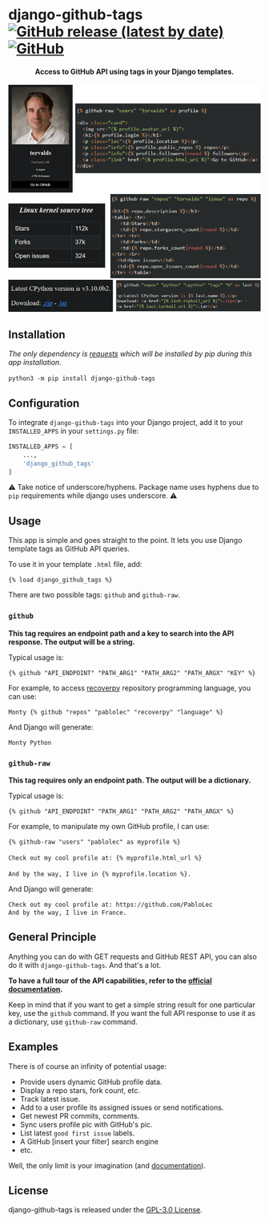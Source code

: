 # django-github-tags [![GitHub release (latest by date)](https://img.shields.io/github/v/release/pablolec/django-github-tags)](https://github.com/PabloLec/django-github-tags/releases/) [![GitHub](https://img.shields.io/github/license/pablolec/django-github-tags)](https://github.com/PabloLec/django-github-tags/blob/main/LICENCE)

<div align="center">
    <h4>Access to GitHub API using tags in your Django templates.</h4>
    <img src="example1.png" /><br/><img src="example2.png" /><br/><img src="example3.png" /></div>


## Installation

*The only dependency is [requests](https://pypi.org/project/requests/) which will be installed by pip during this app installation.*

```python3 -m pip install django-github-tags```

## Configuration

To integrate `django-github-tags` into your Django project, add it to your `INSTALLED_APPS` in your `settings.py` file:

``` python
INSTALLED_APPS = [
    ...,
    'django_github_tags'
]
```

:warning: Take notice of underscore/hyphens. Package name uses hyphens due to `pip` requirements while django uses underscore. :warning:

## Usage

This app is simple and goes straight to the point. It lets you use Django template tags as GitHub API queries.

To use it in your template `.html` file, add:

```
{% load django_github_tags %}
```

There are two possible tags: `github` and `github-raw`.

### `github`

**This tag requires an endpoint path and a key to search into the API response. The output will be a string.**

Typical usage is:

```
{% github "API_ENDPOINT" "PATH_ARG1" "PATH_ARG2" "PATH_ARGX" "KEY" %}
```

For example, to access [recoverpy](https://github.com/PabloLec/recoverpy) repository programming language, you can use:

```
Monty {% github "repos" "pablolec" "recoverpy" "language" %}
```

And Django will generate:
```
Monty Python
```

### `github-raw`

**This tag requires only an endpoint path. The output will be a dictionary.**

Typical usage is:
```
{% github "API_ENDPOINT" "PATH_ARG1" "PATH_ARG2" "PATH_ARGX" %}
```

For example, to manipulate my own GitHub profile, I can use:

```
{% github-raw "users" "pablolec" as myprofile %}

Check out my cool profile at: {% myprofile.html_url %}

And by the way, I live in {% myprofile.location %}.
```

And Django will generate:

```
Check out my cool profile at: https://github.com/PabloLec
And by the way, I live in France.
```

## General Principle

Anything you can do with GET requests and GitHub REST API, you can also do it with `django-github-tags`. And that's a lot.

**To have a full tour of the API capabilities, refer to the [official documentation](https://docs.github.com/en/rest).**

Keep in mind that if you want to get a simple string result for one particular key, use the `github` command.
If you want the full API response to use it as a dictionary, use `github-raw` command.


## Examples

There is of course an infinity of potential usage:
- Provide users dynamic GitHub profile data.
- Display a repo stars, fork count, etc.
- Track latest issue.
- Add to a user profile its assigned issues or send notifications.
- Get newest PR commits, comments.
- Sync users profile pic with GitHub's pic.
- List latest `good first issue` labels.
- A GitHub [insert your filter] search engine
- etc.

Well, the only limit is your imagination (and [documentation](https://docs.github.com/en/rest)).

## License


django-github-tags is released under the [GPL-3.0 License](https://github.com/PabloLec/django-github-tags/blob/main/LICENCE). 
